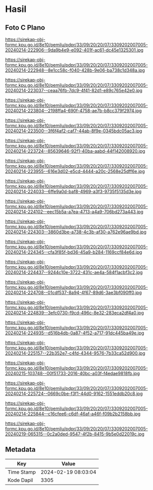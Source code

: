# Hasil

## Foto C Plano

https://sirekap-obj-formc.kpu.go.id/8e10/pemilu/pdpr/33/09/20/20/07/3309202007005-20240214-222906--9da9b4e9-e092-401f-ac61-dc45e1325301.jpg

https://sirekap-obj-formc.kpu.go.id/8e10/pemilu/pdpr/33/09/20/20/07/3309202007005-20240214-222948--8e1cc58c-f040-428b-9e06-ba738c1d348a.jpg

https://sirekap-obj-formc.kpu.go.id/8e10/pemilu/pdpr/33/09/20/20/07/3309202007005-20240214-223037--ceaa76fb-7dc9-4f41-82d1-e89c765e42e0.jpg

https://sirekap-obj-formc.kpu.go.id/8e10/pemilu/pdpr/33/09/20/20/07/3309202007005-20240214-223804--2198ffa4-690f-4758-ae7b-b8cc379f2974.jpg

https://sirekap-obj-formc.kpu.go.id/8e10/pemilu/pdpr/33/09/20/20/07/3309202007005-20240214-223500--3f6f4af2-caf7-44ab-8f9e-0345bdc05ac3.jpg

https://sirekap-obj-formc.kpu.go.id/8e10/pemilu/pdpr/33/09/20/20/07/3309202007005-20240214-223724--85639646-92f1-40ba-aabd-44f142008920.jpg

https://sirekap-obj-formc.kpu.go.id/8e10/pemilu/pdpr/33/09/20/20/07/3309202007005-20240214-223955--616e3d02-e5cd-4444-a20c-2568e25dff6e.jpg

https://sirekap-obj-formc.kpu.go.id/8e10/pemilu/pdpr/33/09/20/20/07/3309202007005-20240214-224033--6ffe9a0d-baf8-4969-a3f3-9735f5135d3e.jpg

https://sirekap-obj-formc.kpu.go.id/8e10/pemilu/pdpr/33/09/20/20/07/3309202007005-20240214-224102--eec15b5a-a7ea-4713-a4a9-706bd273a443.jpg

https://sirekap-obj-formc.kpu.go.id/8e10/pemilu/pdpr/33/09/20/20/07/3309202007005-20240214-224303--3860d3be-a738-4c3b-af30-a762e96ae9bd.jpg

https://sirekap-obj-formc.kpu.go.id/8e10/pemilu/pdpr/33/09/20/20/07/3309202007005-20240214-224345--cfa3f85f-bd36-45a9-b284-1169ccf84e6d.jpg

https://sirekap-obj-formc.kpu.go.id/8e10/pemilu/pdpr/33/09/20/20/07/3309202007005-20240214-224437--9244c10e-3722-431c-ae4a-584f1acbf3c2.jpg

https://sirekap-obj-formc.kpu.go.id/8e10/pemilu/pdpr/33/09/20/20/07/3309202007005-20240214-224708--01cdf537-8a94-4f67-89d6-3ae3bf090ff0.jpg

https://sirekap-obj-formc.kpu.go.id/8e10/pemilu/pdpr/33/09/20/20/07/3309202007005-20240214-224839--3efc0730-f9cd-496c-8e32-283eca2df4a0.jpg

https://sirekap-obj-formc.kpu.go.id/8e10/pemilu/pdpr/33/09/20/20/07/3309202007005-20240214-224935--d516b4db-0a87-4f52-a717-91dc445ba49e.jpg

https://sirekap-obj-formc.kpu.go.id/8e10/pemilu/pdpr/33/09/20/20/07/3309202007005-20240214-225157--22b352e7-c4fd-4344-9576-7b33ca52d900.jpg

https://sirekap-obj-formc.kpu.go.id/8e10/pemilu/pdpr/33/09/20/20/07/3309202007005-20240215-103748--00f51733-2016-40bc-a03f-f4edae9818fb.jpg

https://sirekap-obj-formc.kpu.go.id/8e10/pemilu/pdpr/33/09/20/20/07/3309202007005-20240214-225724--0669c0be-f3f1-44d0-9162-1551eddb20c8.jpg

https://sirekap-obj-formc.kpu.go.id/8e10/pemilu/pdpr/33/09/20/20/07/3309202007005-20240214-225844--c16cfee6-c6df-46af-a46f-f09b2b2158bb.jpg

https://sirekap-obj-formc.kpu.go.id/8e10/pemilu/pdpr/33/09/20/20/07/3309202007005-20240219-065315--0c2a0ded-9547-4f2b-8415-9b5e0d22019c.jpg


## Metadata

| Key        | Value               |
| ---------- | ------------------- |
| Time Stamp | 2024-02-19 08:03:04 |
| Kode Dapil | 3305                |



